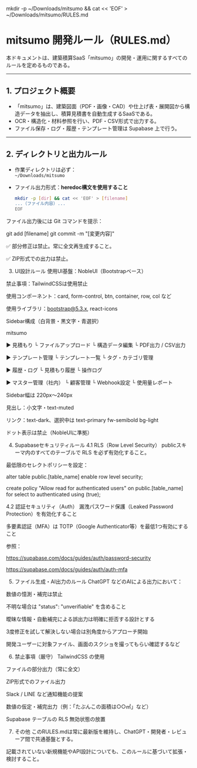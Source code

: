 mkdir -p ~/Downloads/mitsumo && cat << 'EOF' > ~/Downloads/mitsumo/RULES.md
# mitsumo 開発ルール（RULES.md）

本ドキュメントは、建築積算SaaS「mitsumo」の開発・運用に関するすべてのルールを定めるものである。

---

## 1. プロジェクト概要

- 「mitsumo」は、建築図面（PDF・画像・CAD）や仕上げ表・展開図から構造データを抽出し、積算見積書を自動生成するSaaSである。
- OCR・構造化・材料参照を行い、PDF・CSV形式で出力する。
- ファイル保存・ログ・履歴・テンプレート管理は Supabase 上で行う。

---

## 2. ディレクトリと出力ルール

- 作業ディレクトリは必ず：  
  `~/Downloads/mitsumo`

- ファイル出力形式：**heredoc構文を使用すること**  
  ```bash
  mkdir -p [dir] && cat << 'EOF' > [filename]
  ...（ファイル内容）...
  EOF

ファイル出力後には Git コマンドを提示：

git add [filename]
git commit -m "[変更内容]"

✅ 部分修正は禁止。常に全文再生成すること。

✅ ZIP形式での出力は禁止。

3. UI設計ルール
使用UI基盤：NobleUI（Bootstrapベース）

禁止事項：TailwindCSSは使用禁止

使用コンポーネント：card, form-control, btn, container, row, col など

使用ライブラリ：bootstrap@5.3.x, react-icons

Sidebar構成（白背景・黒文字・青選択）

mitsumo

▶ 見積もり
  └ ファイルアップロード
  └ 構造データ編集
  └ PDF出力 / CSV出力

▶ テンプレート管理
  └ テンプレート一覧
  └ タグ・カテゴリ管理

▶ 履歴・ログ
  └ 見積もり履歴
  └ 操作ログ

▶ マスター管理（社内）
  └ 顧客管理
  └ Webhook設定
  └ 使用量レポート

Sidebar幅は 220px〜240px

見出し：小文字・text-muted

リンク：text-dark、選択中は text-primary fw-semibold bg-light

ドット表示は禁止（NobleUIに準拠）

4. Supabaseセキュリティルール
4.1 RLS（Row Level Security）
publicスキーマ内のすべてのテーブルで RLS を必ず有効化すること。

最低限のセレクトポリシーを設定：

alter table public.[table_name] enable row level security;

create policy "Allow read for authenticated users"
on public.[table_name]
for select
to authenticated
using (true);

4.2 認証セキュリティ（Auth）
漏洩パスワード保護（Leaked Password Protection）を有効化すること

多要素認証（MFA）は TOTP（Google Authenticator等）を最低1つ有効にすること

参照：

https://supabase.com/docs/guides/auth/password-security

https://supabase.com/docs/guides/auth/auth-mfa

5. ファイル生成・AI出力のルール
ChatGPT などのAIによる出力において：

数値の憶測・補完は禁止

不明な場合は "status": "unverifiable" を含めること

曖昧な情報・自動補完による誤出力は明確に拒否する設計とする

3度修正を試して解決しない場合は別角度からアプローチ開始

開発ユーザーに対象ファイル、画面のスクショを撮ってもらい確認するなど

6. 禁止事項（厳守）
TailwindCSS の使用

ファイルの部分出力（常に全文）

ZIP形式でのファイル出力

Slack / LINE など通知機能の提案

数値の仮定・補完出力（例：「たぶんこの面積は○○㎡」など）

Supabase テーブルの RLS 無効状態の放置

7. その他
このRULES.mdは常に最新版を維持し、ChatGPT・開発者・レビューア間で共通基盤とする。

記載されていない新規機能やAPI設計についても、このルールに基づいて拡張・検討すること。

